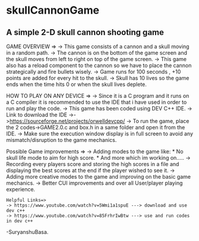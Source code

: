 # skullCannonGame
## A simple 2-D skull cannon shooting game ##

GAME OVERVIEW =>
  -> This game consists of a cannon and a skull moving in a random path.
  -> The cannon is on the bottom of the game screen and the skull moves from left to right on top of the game screen.
  -> This game also has a reload component to the cannon so we have to place the cannon strategically and fire bullets wisely.
  -> Game runs for 100 seconds , +10 points are added for every hit to the skull.
  -> Skull has 10 lives so the game ends when the time hits 0 or when the skull lives deplete.
  
  HOW TO PLAY ON ANY DEVICE =>
    -> Since it is a C program and it runs on a C compiler it is recommended to use the IDE that i have used in order to run and play the code.
    -> This game has been coded using DEV C++ IDE.
    -> Link to download the IDE ->->https://sourceforge.net/projects/orwelldevcpp/
    -> To run the game, place the 2 codes->GAME2.0.c and box.h in a same folder and open it from the IDE.
    -> Make sure the execution window display is in full screen to avoid any mismatch/disruption to the game mechanics.
  
  Possible Game improvements =>
    -> Adding modes to the game like:
                                    * No skull life mode to aim for high score.
                                    * And more which im working on.....
    -> Recording every players score and storing the high scores in a file and displaying the best
                                      scores at the end if the player wished to see it.
    -> Adding more creative modes to the game and improving on the basic game mechanics.
    -> Better CUI improvements and over all User/player playing experience.
   
   
    Helpful Links=>
    -> https://www.youtube.com/watch?v=5Wmi1a1spuE ---> download and use dev c++
    -> https://www.youtube.com/watch?v=85FrhrIwBtw ---> use and run codes in dev c++


 
  
-SuryanshuBasa.
